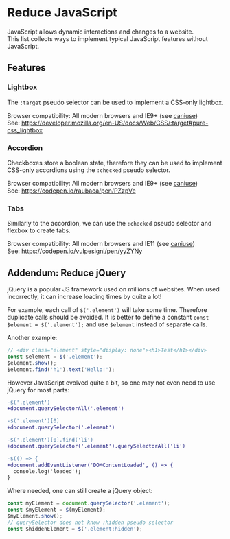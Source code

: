 # Reduce JavaScript

JavaScript allows dynamic interactions and changes to a website.  
This list collects ways to implement typical JavaScript features without JavaScript.

## Features

### Lightbox

The `:target` pseudo selector can be used to implement a CSS-only lightbox.

Browser compatibility: All modern browsers and IE9+ (see [caniuse](https://caniuse.com/?search=%3Atarget))  
See: https://developer.mozilla.org/en-US/docs/Web/CSS/:target#pure-css_lightbox

### Accordion

Checkboxes store a boolean state, therefore they can be used to implement CSS-only accordions using the `:checked` pseudo selector.

Browser compatibility: All modern browsers and IE9+ (see [caniuse](https://caniuse.com/?search=%3Achecked))  
See: https://codepen.io/raubaca/pen/PZzpVe

### Tabs

Similarly to the accordion, we can use the `:checked` pseudo selector and flexbox to create tabs.

Browser compatibility: All modern browsers and IE11 (see [caniuse](https://caniuse.com/flexbox))  
See: https://codepen.io/vulpesigni/pen/yyZYNy

## Addendum: Reduce jQuery

jQuery is a popular JS framework used on millions of websites. When used incorrectly, it can increase loading times by quite a lot!

For example, each call of `$('.element')` will take some time. Therefore duplicate calls should be avoided. It is better to define a constant `const $element = $('.element');` and use `$element` instead of separate calls.

Another example:
```javascript
// <div class="element" style="display: none"><h1>Test</h1></div>
const $element = $('.element');
$element.show();
$element.find('h1').text('Hello!');
```

However JavaScript evolved quite a bit, so one may not even need to use jQuery for most parts:

```diff
-$('.element')
+document.querySelectorAll('.element')
```
```diff
-$('.element')[0]
+document.querySelector('.element')
```
```diff
-$('.element')[0].find('li')
+document.querySelector('.element').querySelectorAll('li')
```

```diff
-$(() => {
+document.addEventListener('DOMContentLoaded', () => {
  console.log('loaded');
}
```

Where needed, one can still create a jQuery object:

```javascript
const myElement = document.querySelector('.element');
const $myElement = $(myElement);
$myElement.show();
// querySelector does not know :hidden pseudo selector
const $hiddenElement = $('.element:hidden');
```
